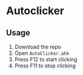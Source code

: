 # Autoclicker

## Usage

1. Download the repo
2. Open `AutoClicker.ahk`
3. Press F12 to start clicking
4. Press F11 to stop clicking